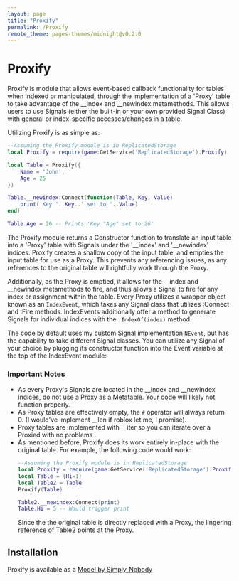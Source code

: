 ```yaml
---
layout: page
title: "Proxify"
permalink: /Proxify
remote_theme: pages-themes/midnight@v0.2.0
---
```

# Proxify

Proxify is module that allows event-based callback functionality for tables when indexed or manipulated, through the implementation of a 'Proxy' table to take advantage of the __index and __newindex metamethods.
This allows users to use Signals (either the built-in or your own provided Signal Class) with general or index-specific accesses/changes in a table.

Utilizing Proxify is as simple as:
```lua
--Assuming the Proxify module is in ReplicatedStorage
local Proxify = require(game:GetService('ReplicatedStorage').Proxify)

local Table = Proxify({
    Name = 'John',
    Age = 25
})

Table.__newindex:Connect(function(Table, Key, Value)
    print('Key '..Key..' set to '..Value)
end)

Table.Age = 26 -- Prints 'Key "Age" set to 26'
```

The Proxify module returns a Constructor function to translate an input table into a 'Proxy' table with Signals under the '__index' and '__newindex' indices.
Proxify creates a shallow copy of the input table, and empties the input table for use as a Proxy. This prevents any referencing issues, as any references to the original table will rightfully work through the Proxy.

Additionally, as the Proxy is emptied, it allows for the __index and __newindex metamethods to fire, and thus allows a Signal to fire for any index or assignment within the table.
Every Proxy utilizes a wrapper object known as an `IndexEvent`, which takes any Signal class that utilizes :Connect and :Fire methods. IndexEvents additionally offer a method to generate Signals for individual indices with the `:IndexOf(index)` method. 

The code by default uses my custom Signal implementation `NEvent`, but has the capability to take different Signal classes. You can utilize any Signal of your choice by plugging its constructor function into the Event variable at the top of the IndexEvent module:

### Important Notes
- As every Proxy's Signals are located in the __index and __newindex indices, do not use a Proxy as a Metatable. Your code will likely not function properly.
- As Proxy tables are effectively empty, the `#` operator will always return 0. (I would've implement __len if roblox let me, I promise).
- Proxy tables are implemented with __iter so you can iterate over a Proxied with no problems .
- As mentioned before, Proxify does its work entirely in-place with the original table.
  For example, the following code would work:
  ```lua
  --Assuming the Proxify module is in ReplicatedStorage
  local Proxify = require(game:GetService('ReplicatedStorage').Proxify)
  local Table = {Hi=1}
  local Table2 = Table
  Proxify(Table)

  Table2.__newindex:Connect(print)
  Table.Hi = 5 -- Would trigger print
  ```
  Since the the original table is directly replaced with a Proxy, the lingering reference of Table2 points at the Proxy.
## Installation
Proxify is available as a [Model by Simply_Nobody](https://create.roblox.com/store/asset/17414468091/Proxify)
